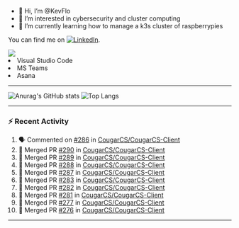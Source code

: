 - 👋 Hi, I’m @KevFlo
- 👀 I’m interested in cybersecurity and cluster computing
- 🌱 I’m currently learning how to manage a k3s cluster of raspberrypies


You can find me on [![LinkedIn][3.2]][3].

<!-- Icons -->

[3.2]: https://i.imgur.com/IwuydvD.png (LinkedIn icon without padding)

<!-- Links to your social media accounts -->

[3]: https://www.linkedin.com/in/flores-kevin/


<a>
    <img src="https://img.shields.io/badge/-Commonly%20Used%20Tools-lightgrey ">
    <li>Visual Studio Code</li> <li>MS Teams</li> <li>Asana</li>
</a>



---

![Anurag's GitHub stats](https://github-readme-stats-kevflo.vercel.app/api?username=KevFlo&count_private=true&hide=stars&show_icons=true&theme=nord)
![Top Langs](https://github-readme-stats-kevflo.vercel.app/api/top-langs/?username=KevFlo&langs_count=5&show_icons=true&theme=nord)

---

### :zap: Recent Activity

<!--START_SECTION:activity-->
1. 🗣 Commented on [#286](https://github.com/CougarCS/CougarCS-Client/issues/286) in [CougarCS/CougarCS-Client](https://github.com/CougarCS/CougarCS-Client)
2. 🎉 Merged PR [#290](https://github.com/CougarCS/CougarCS-Client/pull/290) in [CougarCS/CougarCS-Client](https://github.com/CougarCS/CougarCS-Client)
3. 🎉 Merged PR [#289](https://github.com/CougarCS/CougarCS-Client/pull/289) in [CougarCS/CougarCS-Client](https://github.com/CougarCS/CougarCS-Client)
4. 🎉 Merged PR [#288](https://github.com/CougarCS/CougarCS-Client/pull/288) in [CougarCS/CougarCS-Client](https://github.com/CougarCS/CougarCS-Client)
5. 🎉 Merged PR [#287](https://github.com/CougarCS/CougarCS-Client/pull/287) in [CougarCS/CougarCS-Client](https://github.com/CougarCS/CougarCS-Client)
6. 🎉 Merged PR [#283](https://github.com/CougarCS/CougarCS-Client/pull/283) in [CougarCS/CougarCS-Client](https://github.com/CougarCS/CougarCS-Client)
7. 🎉 Merged PR [#282](https://github.com/CougarCS/CougarCS-Client/pull/282) in [CougarCS/CougarCS-Client](https://github.com/CougarCS/CougarCS-Client)
8. 🎉 Merged PR [#281](https://github.com/CougarCS/CougarCS-Client/pull/281) in [CougarCS/CougarCS-Client](https://github.com/CougarCS/CougarCS-Client)
9. 🎉 Merged PR [#277](https://github.com/CougarCS/CougarCS-Client/pull/277) in [CougarCS/CougarCS-Client](https://github.com/CougarCS/CougarCS-Client)
10. 🎉 Merged PR [#276](https://github.com/CougarCS/CougarCS-Client/pull/276) in [CougarCS/CougarCS-Client](https://github.com/CougarCS/CougarCS-Client)
<!--END_SECTION:activity-->

---
<!---
KevFlo/KevFlo is a ✨ special ✨ repository because its `README.md` (this file) appears on your GitHub profile.
You can click the Preview link to take a look at your changes.
--->
